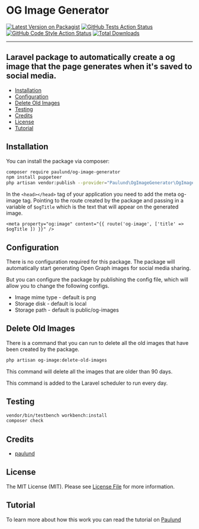 # OG Image Generator

[![Latest Version on Packagist](https://img.shields.io/packagist/v/paulund/og-image-generator.svg?style=flat-square)](https://packagist.org/packages/paulund/og-image-generator)
[![GitHub Tests Action Status](https://img.shields.io/github/actions/workflow/status/paulund/og-image-generator/run-tests.yml?branch=main&label=tests&style=flat-square)](https://github.com/paulund/og-image-generator/actions?query=workflow%3Arun-tests+branch%3Amain)
[![GitHub Code Style Action Status](https://img.shields.io/github/actions/workflow/status/paulund/og-image-generator/fix-php-code-style-issues.yml?branch=main&label=code%20style&style=flat-square)](https://github.com/paulund/og-image-generator/actions?query=workflow%3A"Fix+PHP+code+style+issues"+branch%3Amain)
[![Total Downloads](https://img.shields.io/packagist/dt/paulund/og-image-generator.svg?style=flat-square)](https://packagist.org/packages/paulund/og-image-generator)

---
Laravel package to automatically create a og image that the page generates when it's saved to social media.
---

<!-- toc -->
- [Installation](#installation)
- [Configuration](#configuration)
- [Delete Old Images](#delete-old-images)
- [Testing](#testing)
- [Credits](#credits)
- [License](#license)
- [Tutorial](#tutorial)
<!-- tocstop -->

## Installation

You can install the package via composer:

```bash
composer require paulund/og-image-generator
npm install puppeteer
php artisan vendor:publish --provider="Paulund\OgImageGenerator\OgImageGeneratorServiceProvider"
```

In the `<head></head>` tag of your application you need to add the meta og-image tag. Pointing to the route
created by the package and passing in a variable of `$ogTitle` which is the text that will appear on the generated
image.

```
<meta property="og:image" content="{{ route('og-image', ['title' => $ogTitle ]) }}" />
```

## Configuration
There is no configuration required for this package. The package will automatically start generating Open Graph images for social media sharing.

But you can configure the package by publishing the config file, which will allow you to change the following configs.

- Image mime type - default is png
- Storage disk - default is local
- Storage path - default is public/og-images

## Delete Old Images

There is a command that you can run to delete all the old images that have been created by the package.

```bash
php artisan og-image:delete-old-images
```

This command will delete all the images that are older than 90 days.

This command is added to the Laravel scheduler to run every day.

## Testing
```bash
vendor/bin/testbench workbench:install
composer check
```

## Credits

- [paulund](https://paulund.co.uk)

## License

The MIT License (MIT). Please see [License File](LICENSE.md) for more information.

## Tutorial

To learn more about how this work you can read the tutorial on [Paulund](https://paulund.co.uk/auto-generate-open-graph-images-laravel)
